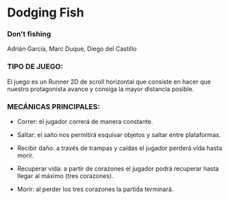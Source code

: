 # Dodging Fish

### Don’t fishing

Adrián García, Marc Duque, Diego del Castillo

### TIPO DE JUEGO:

El juego es un Runner 2D de scroll horizontal que consiste en hacer que nuestro protagonista avance y consiga la mayor distancia posible.

### MECÁNICAS PRINCIPALES:

- Correr: el jugador correrá de manera constante.

- Saltar: el salto nos permitirá esquivar objetos y saltar entre plataformas.

- Recibir daño: a través de trampas y caídas el jugador perderá vida hasta morir.

- Recuperar vida: a partir de corazones el jugador podrá recuperar hasta llegar al máximo (tres corazones).

- Morir: al perder los tres corazones la partida terminará.
